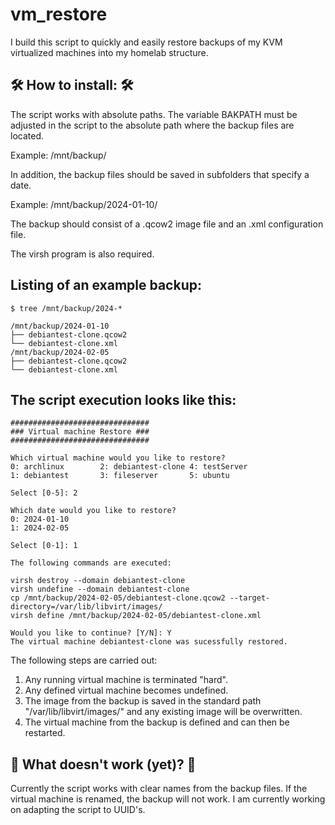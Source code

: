 # vm_restore

I build this script to quickly and easily restore backups of my KVM virtualized machines into my homelab structure.

## :hammer_and_wrench: How to install: :hammer_and_wrench:

The script works with absolute paths. The variable BAKPATH must be adjusted in the script to the absolute path where the backup files are located.

Example: /mnt/backup/

In addition, the backup files should be saved in subfolders that specify a date.

Example: /mnt/backup/2024-01-10/

The backup should consist of a .qcow2 image file and an .xml configuration file.

The virsh program is also required.

## Listing of an example backup:
```
$ tree /mnt/backup/2024-*

/mnt/backup/2024-01-10
├── debiantest-clone.qcow2
└── debiantest-clone.xml
/mnt/backup/2024-02-05
├── debiantest-clone.qcow2
└── debiantest-clone.xml
```

## The script execution looks like this:
```
###############################
### Virtual machine Restore ###
###############################

Which virtual machine would you like to restore?
0: archlinux		2: debiantest-clone	4: testServer
1: debiantest		3: fileserver		5: ubuntu

Select [0-5]: 2

Which date would you like to restore?
0: 2024-01-10
1: 2024-02-05

Select [0-1]: 1

The following commands are executed:

virsh destroy --domain debiantest-clone
virsh undefine --domain debiantest-clone
cp /mnt/backup/2024-02-05/debiantest-clone.qcow2 --target-directory=/var/lib/libvirt/images/
virsh define /mnt/backup/2024-02-05/debiantest-clone.xml

Would you like to continue? [Y/N]: Y
The virtual machine debiantest-clone was sucessfully restored.
```
The following steps are carried out:
1) Any running virtual machine is terminated "hard".
2) Any defined virtual machine becomes undefined.
3) The image from the backup is saved in the standard path "/var/lib/libvirt/images/" and any existing image will be overwritten.
4) The virtual machine from the backup is defined and can then be restarted.


## :construction: What doesn't work (yet)? :construction:
Currently the script works with clear names from the backup files. If the virtual machine is renamed, the backup will not work. I am currently working on adapting the script to UUID's.
